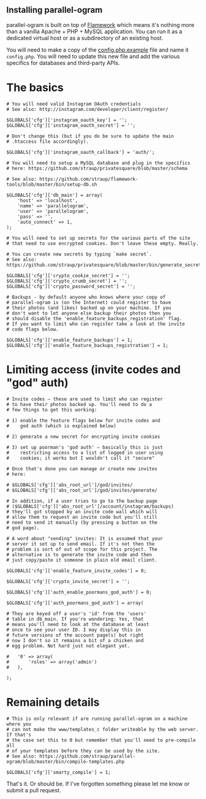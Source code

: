 Installing parallel-ogram
--

parallel-ogram is built on top of [Flamework](https://github.com/exflickr/flamework) which means it's nothing more
than a vanilla Apache + PHP + MySQL application. You can run it as a dedicated
virtual host or as a subdirectory of an existing host.

You will need to make a copy of the [config.php.example](https://github.com/straup/parallel-ogram/blob/master/www/include/config.php.example) file and name it
`config.php`. You will need to update this new file and add the various
specifics for databases and third-party APIs.

The basics
===

	# You will need valid Instagram OAuth credentials
	# See also: http://instagram.com/developer/client/register/

	$GLOBALS['cfg']['instagram_oauth_key'] = '';
	$GLOBALS['cfg']['instagram_oauth_secret'] = '';
	
	# Don't change this (but if you do be sure to update the main
	# .htaccess file accordingly).
	
	$GLOBALS['cfg']['instagram_oauth_callback'] = 'auth/';

	# You will need to setup a MySQL database and plug in the specifics
	# here: https://github.com/straup/privatesquare/blob/master/schema

	# See also: https://github.com/straup/flamework-tools/blob/master/bin/setup-db.sh

	$GLOBALS['cfg']['db_main'] = array(
		'host' => 'localhost',
		'name' => 'parallelogram',
		'user' => 'parallelogram',
		'pass' => '',
		'auto_connect' => 1,
	);

	# You will need to set up secrets for the various parts of the site
	# that need to use encrypted cookies. Don't leave these empty. Really.

	# You can create new secrets by typing `make secret`.
	# See also: https://github.com/straup/privatesquare/blob/master/bin/generate_secret.php

	$GLOBALS['cfg']['crypto_cookie_secret'] = '';
	$GLOBALS['cfg']['crypto_crumb_secret'] = '';
	$GLOBALS['cfg']['crypto_password_secret'] = '';

	# Backups - by default anyone who knows where your copy of
	# parallel-ogram is (on the Internet) could register to have
	# their photos (and likes) backed up on your machine. If you
	# don't want to let anyone else backup their photos then you
	# should disable the 'enable_feature_backups_registration' flag.
	# If you want to limit who can register take a look at the invite
	# code flags below.

	$GLOBALS['cfg']['enable_feature_backups'] = 1;
	$GLOBALS['cfg']['enable_feature_backups_registration'] = 1;

Limiting access (invite codes and "god" auth)
===

	# Invite codes – these are used to limit who can register
	# to have their photos backed up. You'll need to do a
	# few things to get this working:

	# 1) enable the feature flags below for invite codes and
	#    god auth (which is explained below)

	# 2) generate a new secret for encrypting invite cookies

	# 3) set up poorman's 'god auth' – basically this is just
	#    restricting access to a list of logged in user using
	#    cookies; it works but I wouldn't call it "secure"

	# Once that's done you can manage or create new invites
	# here:

	# $GLOBALS['cfg']['abs_root_url']/god/invites/
	# $GLOBALS['cfg']['abs_root_url']/god/invites/generate/

	# In addition, if a user tries to go to the backup page
	# ($GLOBALS['cfg']['abs_root_url']/account/instagram/backups)
	# they'll got stopped by an invite code wall which will
	# allow them to request an invite code but you'll still
	# need to send it manually (by pressing a button on the
	# god page).

	# A word about "sending" invites: It is assumed that your
	# server it set up to send email. If it's not then the
	# problem is sort of out of scope for this project. The
	# alternative is to generate the invite code and then
	# just copy/paste it someone in plain old email client.
	
	$GLOBALS['cfg']['enable_feature_invite_codes'] = 0;

	$GLOBALS['cfg']['crypto_invite_secret'] = '';

	$GLOBALS['cfg']['auth_enable_poormans_god_auth'] = 0;

	$GLOBALS['cfg']['auth_poormans_god_auth'] = array(

	# They are keyed off a user's 'id' from the 'users'
	# table in db_main. If you're wondering: Yes, that
	# means you'll need to look at the database at least
	# once to see your user ID. I may display this in
	# future versions of the account page(s) but right
	# now I don't so it remains a bit of a chicken and
	# egg problem. Not hard just not elegant yet.

	#	'0' => array(
	#		'roles' => array('admin')
	#	),

	);

Remaining details
===

	# This is only relevant if are running parallel-ogram on a machine where you
	# can not make the www/templates_c folder writeable by the web server. If that's
	# the case set this to 0 but remember that you'll need to pre-compile all
	# of your templates before they can be used by the site.
	# See also: https://github.com/straup/parallel-ogram/blob/master/bin/compile-templates.php

	$GLOBALS['cfg']['smarty_compile'] = 1;

That's it. Or should be. If I've forgotten something please let me know or
submit a pull request.

